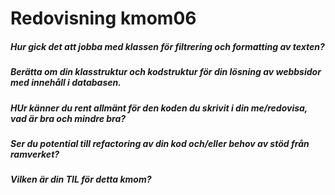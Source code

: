 ---
---
Redovisning kmom06
=========================


##### Hur gick det att jobba med klassen för filtrering och formatting av texten?


##### Berätta om din klasstruktur och kodstruktur för din lösning av webbsidor med innehåll i databasen.

##### HUr känner du rent allmänt för den koden du skrivit i din me/redovisa, vad är bra och mindre bra?

##### Ser du potential till refactoring av din kod och/eller behov av stöd från ramverket?

##### Vilken är din TIL för detta kmom?
